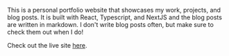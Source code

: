 This is a personal portfolio website that showcases my work, projects, and blog posts. It is built with React, Typescript, and NextJS and the blog posts are written in markdown. I don't write blog posts often, but make sure to check them out when I do!

Check out the live site [here](https://www.pab.dev/).
